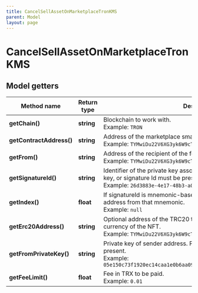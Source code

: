 ```yaml
---
title: CancelSellAssetOnMarketplaceTronKMS
parent: Model
layout: page
---
```


# CancelSellAssetOnMarketplaceTronKMS

## Model getters

Method name | Return type | Description | Notes
------------ | ------------- | ------------- | -------------
**getChain()** | **string** | Blockchain to work with. <br>Example: `TRON` |
**getContractAddress()** | **string** | Address of the marketplace smart contract. <br>Example: `TYMwiDu22V6XG3yk6W9cTVBz48okKLRczh` |
**getFrom()** | **string** | Address of the recipient of the fee for the trade. <br>Example: `TYMwiDu22V6XG3yk6W9cTVBz48okKLRczh` |
**getSignatureId()** | **string** | Identifier of the private key associated in signing application. Private key, or signature Id must be present. <br>Example: `26d3883e-4e17-48b3-a0ee-09a3e484ac83` |
**getIndex()** | **float** | If signatureId is mnemonic-based, this is the index to the specific address from that mnemonic. <br>Example: `null` | [optional]
**getErc20Address()** | **string** | Optional address of the TRC20 token, which will be used as a selling currency of the NFT. <br>Example: `TYMwiDu22V6XG3yk6W9cTVBz48okKLRczh` | [optional]
**getFromPrivateKey()** | **string** | Private key of sender address. Private key, or signature Id must be present. <br>Example: `05e150c73f1920ec14caa1e0b6aa09940899678051a78542840c2668ce5080c2` | [optional]
**getFeeLimit()** | **float** | Fee in TRX to be paid. <br>Example: `0.01` |

